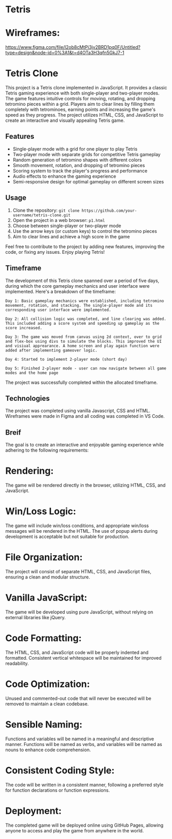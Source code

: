 # Tetris

# Wireframes:

https://www.figma.com/file/l2ob8cMtPi3jv2BRD1pq0F/Untitled?type=design&node-id=0%3A1&t=d4OTa3H3qfn5GkJ7-1

# Tetris Clone

This project is a Tetris clone implemented in JavaScript. It provides a classic Tetris gaming experience with both single-player and two-player modes. The game features intuitive controls for moving, rotating, and dropping tetromino pieces within a grid. Players aim to clear lines by filling them completely with tetrominoes, earning points and increasing the game's speed as they progress. The project utilizes HTML, CSS, and JavaScript to create an interactive and visually appealing Tetris game.

## Features

- Single-player mode with a grid for one player to play Tetris
- Two-player mode with separate grids for competitive Tetris gameplay
- Random generation of tetromino shapes with different colors
- Smooth movement, rotation, and dropping of tetromino pieces
- Scoring system to track the player's progress and performance
- Audio effects to enhance the gaming experience
- Semi-responsive design for optimal gameplay on different screen sizes

## Usage

1. Clone the repository: `git clone https://github.com/your-username/tetris-clone.git`
2. Open the project in a web browser: `p1.html`
3. Choose between single-player or two-player mode
4. Use the arrow keys (or custom keys) to control the tetromino pieces
5. Aim to clear lines and achieve a high score in the game

Feel free to contribute to the project by adding new features, improving the code, or fixing any issues. Enjoy playing Tetris!

## Timeframe

The development of this Tetris clone spanned over a period of five days, during which the core gameplay mechanics and user interface were implemented. Here's a breakdown of the timeframe:

    Day 1: Basic gameplay mechanics were established, including tetromino movement, rotation, and stacking. The single-player mode and its corresponding user interface were implemented.

    Day 2: All collision logic was completed, and line clearing was added. This included adding a score system and speeding up gameplay as the score increased.

    Day 3: The game was moved from canvas using 2d context, over to grid and flex-box using divs to simulate the blocks. This improved the UI and visiual apprearance. A home screen and play again function were added after implementing gameover logic.

    Day 4: Started to implement 2-player mode (short day)

    Day 5: Finished 2-player mode - user can now navigate between all game modes and the home page

The project was successfully completed within the allocated timeframe.

## Technologies

The project was completed using vanilla Javascript, CSS and HTML. Wireframes were made in Figma and all coding was completed in VS Code.

## Breif

The goal is to create an interactive and enjoyable gaming experience while adhering to the following requirements:

# Rendering:
 The game will be rendered directly in the browser, utilizing HTML, CSS, and JavaScript.

# Win/Loss Logic: 
 The game will include win/loss conditions, and appropriate win/loss messages will be rendered in the HTML. The use of popup alerts during development is acceptable but not suitable for production.

# File Organization: 
 The project will consist of separate HTML, CSS, and JavaScript files, ensuring a clean and modular structure.

# Vanilla JavaScript:
 The game will be developed using pure JavaScript, without relying on external libraries like jQuery.

# Code Formatting: 
 The HTML, CSS, and JavaScript code will be properly indented and formatted. Consistent vertical whitespace will be maintained for improved readability.

# Code Optimization: 
 Unused and commented-out code that will never be executed will be removed to maintain a clean codebase.

# Sensible Naming: 
 Functions and variables will be named in a meaningful and descriptive manner. Functions will be named as verbs, and variables will be named as nouns to enhance code comprehension.

# Consistent Coding Style: 
The code will be written in a consistent manner, following a preferred style for function declarations or function expressions.

# Deployment: 
The completed game will be deployed online using GitHub Pages, allowing anyone to access and play the game from anywhere in the world.




